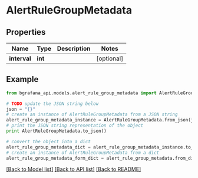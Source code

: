 # AlertRuleGroupMetadata


## Properties
Name | Type | Description | Notes
------------ | ------------- | ------------- | -------------
**interval** | **int** |  | [optional] 

## Example

```python
from bgrafana_api.models.alert_rule_group_metadata import AlertRuleGroupMetadata

# TODO update the JSON string below
json = "{}"
# create an instance of AlertRuleGroupMetadata from a JSON string
alert_rule_group_metadata_instance = AlertRuleGroupMetadata.from_json(json)
# print the JSON string representation of the object
print AlertRuleGroupMetadata.to_json()

# convert the object into a dict
alert_rule_group_metadata_dict = alert_rule_group_metadata_instance.to_dict()
# create an instance of AlertRuleGroupMetadata from a dict
alert_rule_group_metadata_form_dict = alert_rule_group_metadata.from_dict(alert_rule_group_metadata_dict)
```
[[Back to Model list]](../README.md#documentation-for-models) [[Back to API list]](../README.md#documentation-for-api-endpoints) [[Back to README]](../README.md)


